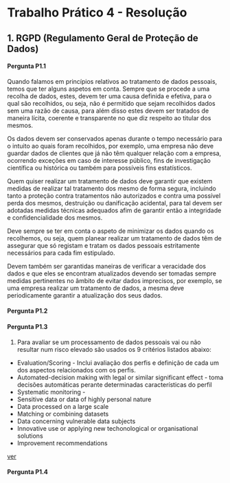 # Trabalho Prático 4 - Resolução

## 1\. RGPD (Regulamento Geral de Proteção de Dados)

#### Pergunta P1.1

Quando falamos em princípios relativos ao tratamento de dados pessoais, temos que ter alguns aspetos em conta. Sempre que se procede a uma recolha de dados, estes, devem ter uma causa definida e efetiva, para o qual são recolhidos, ou seja, não é permitido que sejam recolhidos dados sem uma razão de causa, para além disso estes devem ser tratados de maneira lícita, coerente e transparente no que diz respeito ao titular dos mesmos.

Os dados devem ser conservados apenas durante o tempo necessário para o intuito ao quais foram recolhidos, por exemplo, uma empresa não deve guardar dados de clientes que já não têm qualquer relação com a empresa, ocorrendo exceções em caso de interesse público, fins de investigação científica ou histórica ou também para possíveis fins estatísticos. 

Quem quiser realizar um tratamento de dados deve garantir que existem medidas de realizar tal tratamento dos mesmo de forma segura, incluindo tanto a proteção contra tratamentos não autorizados e contra uma possível perda dos mesmos, destruição ou danificação acidental, para tal devem ser adotadas medidas técnicas adequados afim de garantir então a integridade e confidencialidade dos mesmos.

Deve sempre se ter em conta o aspeto de minimizar os dados quando os recolhemos, ou seja, quem planear realizar um tratamento de dados têm de assegurar que só registam e tratam os dados pessoais estritamente necessários para cada fim estipulado.

Devem também ser garantidas maneiras de verificar a veracidade dos dados e que eles se encontram atualizados devendo ser tomadas sempre medidas pertinentes no âmbito de evitar dados imprecisos, por exemplo, se uma empresa realizar um tratamento de dados, a mesma deve periodicamente garantir a atualização dos seus dados.


#### Pergunta P1.2

#### Pergunta P1.3

1. Para avaliar se um processamento de dados pessoais vai ou não resultar num risco elevado são usados os 9 critérios listados abaixo:
- Evaluation/Scoring - Inclui avaliação dos perfis e definição de cada um dos aspectos relacionados com os perfis.
- Automated-decision making with legal or similar significant effect - toma decisões automáticas perante determinadas características do perfil
- Systematic monitoring - 
- Sensitive data or data of highly personal nature
- Data processed on a large scale
- Matching or combining datasets
- Data concerning vulnerable data subjects
- Innovative use or applying new techonological or organisational solutions
- Improvement recommendations

[ver](http://www.sec-geral.mec.pt/sites/default/files/recomendacao_003_sgec.pdf)

#### Pergunta P1.4

